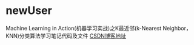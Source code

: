 # newUser
Machine Learning in Action(机器学习实战)之K最近邻(k-Nearest Neighbor，KNN)分类算法学习笔记代码及文件
[CSDN博客地址](https://blog.csdn.net/weixin_40916641/article/details/88343016) 
